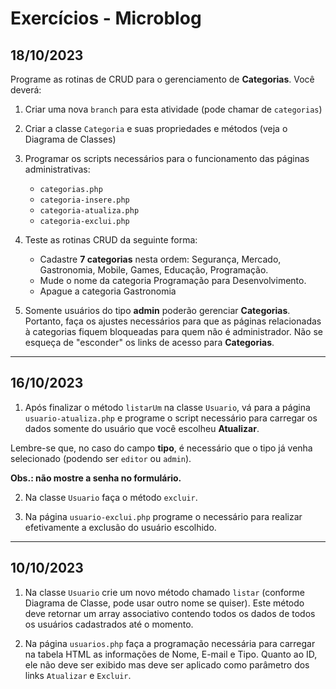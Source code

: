 # Exercícios - Microblog

## 18/10/2023

Programe as rotinas de CRUD para o gerenciamento de **Categorias**. Você deverá:

1) Criar uma nova `branch` para esta atividade (pode chamar de `categorias`)

1) Criar a classe `Categoria` e suas propriedades e métodos (veja o Diagrama de Classes)

2) Programar os scripts necessários para o funcionamento das páginas administrativas: 
    - `categorias.php`
    - `categoria-insere.php`
    - `categoria-atualiza.php`
    - `categoria-exclui.php`

3) Teste as rotinas CRUD da seguinte forma:
    - Cadastre **7 categorias** nesta ordem: Segurança, Mercado, Gastronomia, Mobile, Games, Educação, Programação. 
    - Mude o nome da categoria Programação para Desenvolvimento.
    - Apague a categoria Gastronomia
    
4) Somente usuários do tipo **admin** poderão gerenciar **Categorias**. Portanto, faça os ajustes necessários para que as páginas relacionadas à categorias fiquem bloqueadas para quem não é administrador. Não se esqueça de "esconder" os links de acesso para **Categorias**.

---

## 16/10/2023

1) Após finalizar o método `listarUm` na classe `Usuario`, vá para a página `usuario-atualiza.php` e programe o script necessário para carregar os dados somente do usuário que você escolheu **Atualizar**.

Lembre-se que, no caso do campo **tipo**, é necessário que o tipo já venha selecionado (podendo ser `editor` ou `admin`).

**Obs.: não mostre a senha no formulário.**

2) Na classe `Usuario` faça o método `excluir`.

3) Na página `usuario-exclui.php` programe o necessário para realizar efetivamente a exclusão do usuário escolhido.

---

## 10/10/2023

1) Na classe `Usuario` crie um novo método chamado `listar` (conforme Diagrama de Classe, pode usar outro nome se quiser). Este método deve retornar um array associativo contendo todos os dados de todos os usuários cadastrados até o momento.

2) Na página `usuarios.php` faça a programação necessária para carregar na tabela HTML as informações de Nome, E-mail e Tipo. Quanto ao ID, ele não deve ser exibido mas deve ser aplicado como parâmetro dos links `Atualizar` e `Excluir`.